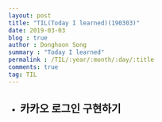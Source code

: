 ```yaml
---
layout: post
title: "TIL(Today I learned)(190303)"
date: 2019-03-03
blog : true
author : Donghoon Song
summary : "Today I learned"
permalink : /TIL/:year/:month/:day/:title
comments: true
tag: TIL
---
```



- 카카오 로그인 구현하기
	- 